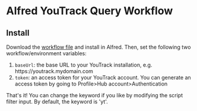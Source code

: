 # Alfred YouTrack Query Workflow

## Install

Download the [workflow file](https://github.com/mrjones2014/alfred-youtrack-query/raw/master/YouTrack%20Query.alfredworkflow) and install in Alfred. Then, set the following two workflow/environment variables:

1. `baseUrl`: the base URL to your YouTrack installation, e.g. https://<span></span>youtrack.mydomain.com
2. `token`: an access token for your YouTrack account. You can generate an access token by going to Profile>Hub account>Authentication

That's it! You can change the keyword if you like by modifying the script filter input. By default, the keyword is 'yt'.
